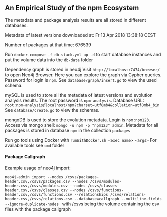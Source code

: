 ## An Empirical Study of the npm Ecosystem

The metadata and package analysis results are all stored in different databases.

Metadata of latest versions downloaded at:
Fr 13 Apr 2018 13∶38∶18 CEST

Number of packages at that time: 676539

Run `docker-compose -f db-stack.yml up -d` to start database instances and put the volume data into the `db-data` folder

Dependency graph is stored in neo4j
Visit `http://localhost:7474/browser/` to open Neo4j Browser. Here you can explore the graph via Cypher queries.
Password for login is `npm`.
See `database/graph/insert.go` to view the used schema.

mySQL is used to store all the metadata of latest versions and evolution analysis results.
The root password is `npm-analysis`.
Database URL: `root:npm-analysis@localhost/npm?charset=utf8mb4&collation=utf8mb4_bin`
See `database/create.go` to view the schemas.

mongoDB is used to store the evolution metadata.
Login is `npm:npm123`.
Access via mongo shell: `mongo -u npm -p "npm123" admin`.
Metadata for all packages is stored in database `npm` in the collection `packages`

Run go tools using Docker with `runWithDocker.sh <exec name> <args>` 
For available tools see `cmd` folder


#### Package Callgraph

Example usage of neo4j import:

`neo4j-admin import --nodes /csvs/packages-header.csv,/csvs/packages.csv --nodes /csvs/modules-header.csv,/csvs/modules.csv --nodes /csvs/classes-header.csv,/csvs/classes.csv --nodes /csvs/functions-header.csv,/csvs/functions.csv --relationships /csvs/relations-header.csv,/csvs/relations.csv --database=callgraph --multiline-fields --ignore-duplicate-nodes
`
with /csvs being the volume containing the csv files with the package callgraph